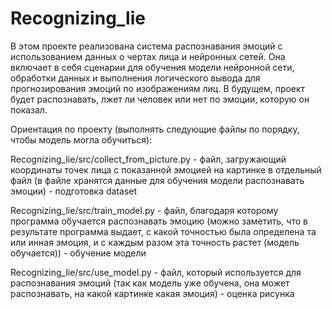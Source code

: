 # Recognizing_lie
В этом проекте реализована система распознавания эмоций с использованием данных о чертах лица и нейронных сетей. Она включает в себя сценарии для обучения модели нейронной сети, обработки данных и выполнения логического вывода для прогнозирования эмоций по изображениям лиц. В будущем, проект будет распознавать, лжет ли человек или нет по эмоции, которую он показал. 

Ориентация по проекту (выполнять следующие файлы по порядку, чтобы модель могла обучиться):

Recognizing_lie/src/collect_from_picture.py - файл, загружающий координаты точек лица с показанной эмоцией на картинке в отдельный файл (в файле хранятся данные для обучения модели распознавать эмоции) - подготовка dataset

Recognizing_lie/src/train_model.py - файл, благодаря которому программа обучается распознавать эмоцию (можно заметить, что в результате программа выдает, с какой точностью была определена та или инная эмоция, и с каждым разом эта точность растет (модель обучается)) - обучение модели

Recognizing_lie/src/use_model.py - файл, который используется для распознавания эмоций (так как модель уже обучена, она может распознавать, на какой картинке какая эмоция) - оценка рисунка